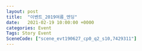 ```yaml
---
layout: post
title:  "이벤트_2019여름_엔딩"
date:   2021-02-19 10:00:00 +0000
categories: Event
Tags: Story Event
SceneCode: ["scene_evt190627_cp0_q2_s10,7429311"]
---
```

